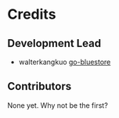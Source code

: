 # Credits

## Development Lead

- walterkangkuo [go-bluestore](https://github.com/go-bluestore)

## Contributors

None yet. Why not be the first?